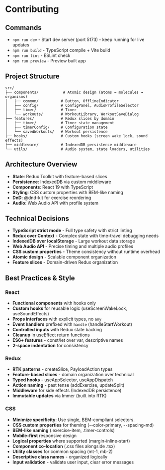 # Contributing

## Commands

- `npm run dev` - Start dev server (port 5173) - keep running for live updates
- `npm run build` - TypeScript compile + Vite build
- `npm run lint` - ESLint check
- `npm run preview` - Preview built app

## Project Structure

```
src/
├── components/           # Atomic design (atoms → molecules → organisms)
│   ├── common/          # Button, OfflineIndicator
│   ├── config/          # ConfigPanel, AudioProfileSelector  
│   ├── timer/           # Timer
│   └── workouts/        # WorkoutLibrary, WorkoutSaveDialog
├── features/            # Redux slices by domain
│   ├── timer/           # Timer state management
│   ├── timerConfig/     # Configuration state
│   └── savedWorkouts/   # Workout persistence
├── hooks/               # Custom hooks (screen wake lock, sound effects)
├── middleware/          # IndexedDB persistence middleware
└── utils/               # Audio system, state loaders, utilities
```

## Architecture Overview

- **State**: Redux Toolkit with feature-based slices
- **Persistence**: IndexedDB via custom middleware
- **Components**: React 19 with TypeScript
- **Styling**: CSS custom properties with BEM-like naming
- **DnD**: @dnd-kit for exercise reordering
- **Audio**: Web Audio API with profile system

## Technical Decisions

- **TypeScript strict mode** - Full type safety with strict linting
- **Redux over Context** - Complex state with time-travel debugging needs
- **IndexedDB over localStorage** - Large workout data storage
- **Web Audio API** - Precise timing and multiple audio profiles
- **CSS custom properties** - Theme consistency without runtime overhead
- **Atomic design** - Scalable component organization
- **Feature slices** - Domain-driven Redux organization

## Best Practices & Style

### React

- **Functional components** with hooks only
- **Custom hooks** for reusable logic (useScreenWakeLock, useSoundEffects)
- **Props interfaces** with explicit types, no `any`
- **Event handlers** prefixed with `handle` (handleStartWorkout)
- **Controlled inputs** with Redux state backing
- **Cleanup** in useEffect return functions
- **ES6+ features** - const/let over var, descriptive names
- **2-space indentation** for consistency

### Redux

- **RTK patterns** - createSlice, PayloadAction types
- **Feature-based slices** - domain organization over technical
- **Typed hooks** - useAppSelector, useAppDispatch
- **Action naming** - past tense (addExercise, updateSplit)  
- **Middleware** for side effects (IndexedDB persistence)
- **Immutable updates** via Immer (built into RTK)

### CSS

- **Minimize specificity**: Use single, BEM-compliant selectors.
- **CSS custom properties** for theming (--color-primary, --spacing-md)
- **BEM-like naming** (.exercise-item, .timer-controls)
- **Mobile-first** responsive design
- **Logical properties** where supported (margin-inline-start)
- **Component co-location** (.css files alongside .tsx)
- **Utility classes** for common spacing (mt-1, mb-2)
- **Descriptive class names** - organized logically
- **Input validation** - validate user input, clear error messages
